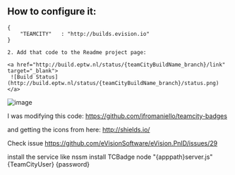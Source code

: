 ## How to configure it: 

```
{
    "TEAMCITY"   : "http://builds.evision.io"
}
```
    2. Add that code to the Readme project page:
```
<a href="http://build.eptw.nl/status/{teamCityBuildName_branch}/link" target="_blank">
 ![Build Status](http://build.eptw.nl/status/{teamCityBuildName_branch}/status.png)
</a>
```
![image](https://cloud.githubusercontent.com/assets/8877242/5469979/55bf8f92-85da-11e4-9b6a-ce1645ec00b6.png)

I was modifying this code:
https://github.com/jfromaniello/teamcity-badges

and getting the icons from here:
http://shields.io/

Check issue https://github.com/eVisionSoftware/eVision.PnID/issues/29

install the service like 
nssm install TCBadge node "{apppath}server.js" {TeamCityUser} {password}